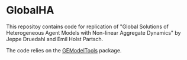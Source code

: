 # GlobalHA

This repositoy contains code for replication of "Global Solutions of Heterogeneous Agent Models with Non-linear Aggregate Dynamics" by Jeppe Druedahl and Emil Holst Partsch. 

The code relies on the [GEModelTools](https://github.com/JeppeDruedahl/GEModelTools) package.